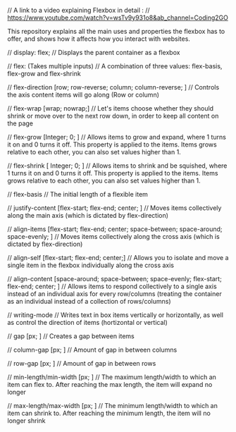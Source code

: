 // A link to a video explaining Flexbox in detail :
// https://www.youtube.com/watch?v=wsTv9y931o8&ab_channel=Coding2GO

This repository explains all the main uses and properties the flexbox has to offer, and shows how it affects how you interact with websites.

// display: flex;
// Displays the parent container as a flexbox

// flex: (Takes multiple inputs)
// A combination of three values: flex-basis, flex-grow and flex-shrink

// flex-direction [row; row-reverse; column; column-reverse; ]
// Controls the axis content items will go along (Row or column)

// flex-wrap [wrap; nowrap;]
// Let's items choose whether they should shrink or move over to the next row down, in order to keep all content on the page

// flex-grow [Integer; 0; ]
// Allows items to grow and expand, where 1 turns it on and 0 turns it off. This property is applied to the items. Items grows relative to each other, you can also set values higher than 1.

// flex-shrink [ Integer; 0; ]
// Allows items to shrink and be squished, where 1 turns it on and 0 turns it off. This property is applied to the items. Items grows relative to each other, you can also set values higher than 1.

// flex-basis
// The initial length of a flexible item

// justify-content [flex-start; flex-end; center; ] 
// Moves items collectively along the main axis (which is dictated by flex-direction)

// align-items [flex-start; flex-end; center; space-between; space-around; space-evenly; ]
// Moves items collectively along the cross axis (which is dictated by flex-direction)

// align-self [flex-start; flex-end; center;]
// Allows you to isolate and move a single item in the flexbox individually along the cross axis

// align-content [space-around; space-between; space-evenly; flex-start; flex-end; center; ]
// Allows items to respond collectively to a single axis instead of an individual axis for every row/columns (treating the container as an individual instead of a collection of rows/columns)

// writing-mode
// Writes text in box items vertically or horizontally, as well as control the direction of items (hortizontal or vertical) 

// gap [px; ]
// Creates a gap between items

// column-gap [px; ]
// Amount of gap in between columns

// row-gap [px; ]
// Amount of gap in between rows

// min-length/min-width [px; ]
// The maximum length/width to which an item can flex to. After reaching the max length, the item will expand no longer

// max-length/max-width [px; ]
// The minimum length/width to which an item can shrink to. After reaching the minimum length, the item will no longer shrink